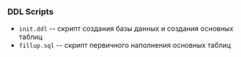 ### DDL Scripts

+ `init.ddl` -- скрипт создания базы данных и создания основных таблиц
+ `fillup.sql` -- скрипт первичного наполнения основных таблиц